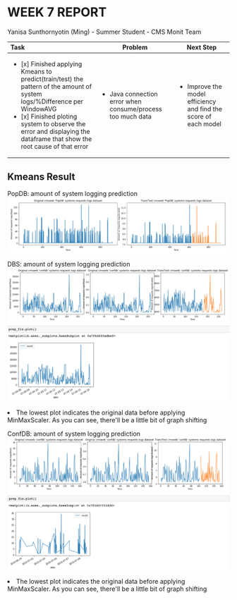 WEEK 7 REPORT
==============
Yanisa Sunthornyotin (Ming) - Summer Student - CMS Monit Team

|        Task        |  Problem  | Next Step  | 
|:--------|------------| ------------|
| <ul><li>[x] Finished applying Kmeans to predict(train/test) the pattern of the amount of system logs/%Difference per WindowAVG</li><li>[x] Finished ploting system to observe the error and displaying the dataframe that show the root cause of that error</li></ul>| <ul><li>Java connection error when consume/process too much data</li></ul> | <ul><li>Improve the model efficiency and find the score of each model</li><ul> |
 
 

Kmeans Result
------------------
PopDB: amount of system logging prediction
![alt text](https://github.com/operationalintelligence/EmailAlertingSystem/blob/master/screenshots/LSTM_popdb.png)


DBS: amount of system logging prediction
![alt text](https://github.com/operationalintelligence/EmailAlertingSystem/blob/master/screenshots/LSTM_dbs.png)
<li>The lowest plot indicates the original data before applying MinMaxScaler. As you can see, there'll be a little bit of graph shifting</li>


ConfDB: amount of system logging prediction
![alt text](https://github.com/operationalintelligence/EmailAlertingSystem/blob/master/screenshots/LSTM_confdb.png)
<li>The lowest plot indicates the original data before applying MinMaxScaler. As you can see, there'll be a little bit of graph shifting</li>
